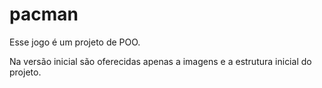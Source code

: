 # pacman
Esse jogo é um projeto de POO.

Na versão inicial são oferecidas apenas a imagens e a estrutura inicial do projeto.
